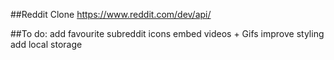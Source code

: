 ##Reddit Clone
https://www.reddit.com/dev/api/

##To do:
add favourite subreddit icons
embed videos + Gifs
improve styling
add local storage